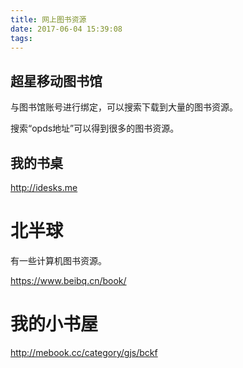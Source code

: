 ```yaml
---
title: 网上图书资源
date: 2017-06-04 15:39:08
tags:
---
```


## 超星移动图书馆

与图书馆账号进行绑定，可以搜索下载到大量的图书资源。

搜索“opds地址”可以得到很多的图书资源。

## 我的书桌

http://idesks.me

# 北半球

有一些计算机图书资源。

https://www.beibq.cn/book/

# 我的小书屋

http://mebook.cc/category/gjs/bckf





